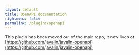 ```yaml
---
layout: default
title: OpenAPI documentation
rightmenu: false
permalink: /plugins/openapi
---
```


This plugin has been moved out of the main repo,
it now lives at [https://github.com/javalin/javalin-openapi](https://github.com/javalin/javalin-openapi)

<script>
location.href = "https://github.com/javalin/javalin-openapi";
</script>
